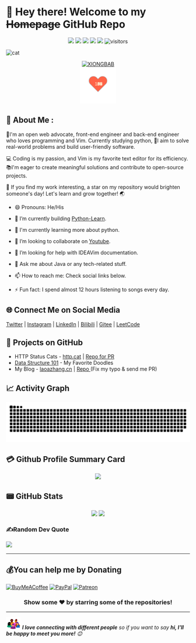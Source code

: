 

# :wave: Hey there! Welcome to my ~~Homepage~~ GitHub Repo 

<p align="center">
    <a href="https://github.com/laoazhang/laoazhang"><img src="https://img.shields.io/badge/status-updating-brightgreen.svg"></a>
    <a href="https://github.com/python/cpython"><img src="https://img.shields.io/badge/Python-3.10-FF1493.svg"></a>
    <a href="https://github.com/laoazhang/laoazhang/graphs/contributors"><img src="https://img.shields.io/github/contributors/laoazhang/laoazhang?color=blue"></a>
    <a href="https://github.com/laoazhang/laoazhang/stargazers"><img src="https://img.shields.io/github/stars/laoazhang/laoazhang.svg?logo=github"></a>
    <a href="https://github.com/laoazhang/laoazhang/network/members"><img src="https://img.shields.io/github/forks/laoazhang/laoazhang.svg?color=blue&logo=github"></a>
    <img src="https://visitor-badge.laobi.icu/badge?page_id=laoazhang.laoazhang" alt="visitors"/>   
</p>

![cat](https://laoazhang.cn/assets/images/articles/dx-jamie-comic.jpg
)

<div align="center">
   <a href="javascript:;">
    <img src="https://readme-typing-svg.demolab.com?font=Fira+Code&pause=1000&width=1200&lines=Like a person is a lifetime thing!;喜欢一个人,是一辈子的事!&center=true&size=27&color=106EA9" alt="XIONGBAB" />
   </a>
</div>

<div align="center"><img  width="100px" src="https://raw.githubusercontent.com/L1cardo/iBeats/main/files/heart.svg"/></div>


## 💫 About Me :

🚀I'm an open web advocate, front-end engineer and back-end engineer who loves programming and Vim. Currently studying python, 🌟I aim to solve real-world problems and build user-friendly software.

💻 Coding is my passion, and Vim is my favorite text editor for its efficiency. 📚I'm eager to create meaningful solutions and contribute to open-source projects.

🌟 If you find my work interesting, a star on my repository would brighten someone's day! Let's learn and grow together! 🌏

- 😄 Pronouns: He/His

- 🔭 I’m currently building [Python-Learn](https://github.com/laoazhang/python-learn).

- 🌱 I'm currently learning more about python.

- 👯 I’m looking to collaborate on [Youtube](https://youtube.com/@laoazhang).

- 🤔 I’m looking for help with IDEAVim documentation.

- 💬 Ask me about Java or any tech-related stuff.

- 📫 How to reach me: Check social links below.

- ⚡ Fun fact: I spend almost 12 hours listening to songs every day.

## 🌐 Connect Me on Social Media
[Twitter](https://twitter.com/laoazhang) 
| [Instagram](https://www.instagram.com/laoazhang/)
| [LinkedIn](https://linkedin.com/in/laoazhang)
| [Bilibili](https://space.bilibili.com/66068996)
| [Gitee](https://gitee.com/laoazhang)
| [LeetCode](https://leetcode.cn/u/laoazhang/)

## 🎈 Projects on GitHub

- HTTP Status Cats - [http.cat](https://http.cat) | [Repo for PR](https://github.com/httpcats/http.cat)
- [Data Structure 101](https://github.com/girliemac/a-picture-is-worth-a-1000-words)  - My Favorite Doodles
- My Blog - [laoazhang.cn](https://laoazhang.cn/) | [Repo ](https://github.com/laoazhang/laoazhang.github.io)(Fix my typo & send me PR)

## 📈 Activity Graph
![laoazhang's github activity graph](https://raw.githubusercontent.com/laoazhang/laoazhang/output/github-contribution-grid-snake.svg)


## 💳 Github Profile Summary Card
<p align="center">
  <img src="https://github-profile-summary-cards.vercel.app/api/cards/profile-details?username=laoazhang&theme=vue"/>
</p>

## 📟 GitHub Stats
<p align="center">
	<img width="48%" src="https://github-readme-stats.vercel.app/api?username=laoazhang&show_icons=true&theme=vue" />
	<img width="48%" src="https://github-readme-streak-stats.herokuapp.com/?user=laoazhang&theme=vue" />
</p>


### ✍️Random Dev Quote
![](https://quotes-github-readme.vercel.app/api?type=horizontal&theme=vue)

---


  ## 💰You can help me by Donating
  [![BuyMeACoffee](https://img.shields.io/badge/Buy%20Me%20a%20Coffee-ffdd00?style=for-the-badge&logo=buy-me-a-coffee&logoColor=black)](https://buymeacoffee.com/laoazhang) [![PayPal](https://img.shields.io/badge/PayPal-00457C?style=for-the-badge&logo=paypal&logoColor=white)](https://paypal.me/laoazhang) [![Patreon](https://img.shields.io/badge/Patreon-F96854?style=for-the-badge&logo=patreon&logoColor=white)](https://patreon.com/laoazhang) 


<div align="center">

### Show some ❤️ by starring some of the repositories!

</div>

---
<img src="images/giphy.gif" width="40"> <em><b>I love connecting with different people</b> so if you want to say <b>hi, I'll be happy to meet you more!</b> :blush:</em>
